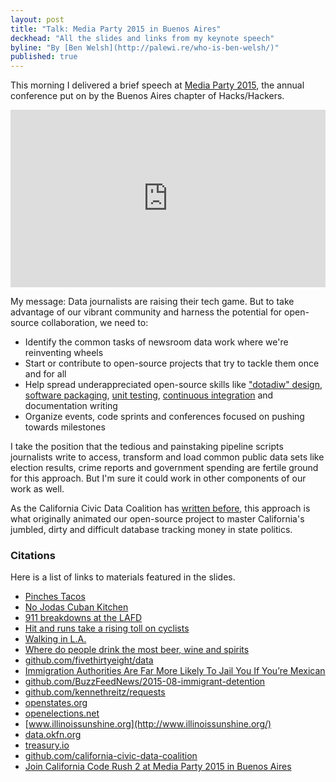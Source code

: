 ```yaml
---
layout: post
title: "Talk: Media Party 2015 in Buenos Aires"
deckhead: "All the slides and links from my keynote speech"
byline: "By [Ben Welsh](http://palewi.re/who-is-ben-welsh/)"
published: true
---
```


This morning I delivered a brief speech at [Media Party 2015](http://www.meetup.com/HacksHackersBA/events/223765925/), the annual
conference put on by the Buenos Aires chapter of Hacks/Hackers.


<style>.embed-container { position: relative; padding-bottom: 56.25%; height: 0; overflow: hidden; max-width: 100%; } .embed-container iframe, .embed-container object, .embed-container embed { position: absolute; top: 0; left: 0; width: 100%; height: 100%; }</style><div class='embed-container'>
<iframe src="https://docs.google.com/presentation/d/1BWIyHq3bPAEBhckYRQ_2I5e2AzChFuMN8z9KMOejpQ4/embed?start=false&loop=false&delayms=3000" frameborder="0" allowfullscreen="true" mozallowfullscreen="true" webkitallowfullscreen="true"></iframe></div>

My message: Data journalists are raising their tech game. But to take advantage of our vibrant community and harness the potential for open-source collaboration, we need to:

* Identify the common tasks of newsroom data work where we're reinventing wheels
* Start or contribute to open-source projects that try to tackle them once and for all
* Help spread underappreciated open-source skills like ["dotadiw" design](https://en.wikipedia.org/wiki/Unix_philosophy), [software packaging](https://en.wikipedia.org/wiki/Package_(package_management_system)), [unit testing](https://en.wikipedia.org/wiki/Unit_testing), [continuous integration](https://en.wikipedia.org/wiki/Continuous_integration) and documentation writing
* Organize events, code sprints and conferences focused on pushing towards milestones

I take the position that the tedious and painstaking pipeline scripts journalists write to access, transform and load common public data sets like election results, crime reports and government spending are fertile ground for this approach. But I'm sure it could work in other components of our work as well.

As the California Civic Data Coalition has [written before](http://www.californiacivicdata.org/2014/09/24/pluggable-data/), this
approach is what originally animated our open-source project to master California's jumbled, dirty and difficult database tracking money in state politics.

### Citations

Here is a list of links to materials featured in the slides.

* [Pinches Tacos](http://www.yelp.com/search?find_desc=pinche+tacos&find_loc=Los+Angeles%2C+CA&ns=1)
* [No Jodas Cuban Kitchen](http://www.yelp.com/biz/no-jodas-cuban-kitchen-los-angeles-2)
* [911 breakdowns at the LAFD](http://www.latimes.com/local/lafddata/)
* [Hit and runs take a rising toll on cyclists](http://graphics.latimes.com/la-bike-hit-and-runs/)
* [Walking in L.A.](http://graphics.latimes.com/la-pedestrians/)
* [Where do people drink the most beer, wine and spirits](http://fivethirtyeight.com/datalab/dear-mona-followup-where-do-people-drink-the-most-beer-wine-and-spirits/)
* [github.com/fivethirtyeight/data](https://github.com/fivethirtyeight/data)
* [Immigration Authorities Are Far More Likely To Jail You If You’re Mexican](http://www.buzzfeed.com/davidnoriega/vast-disparities-by-nationality-in-immigration-jailings)
* [github.com/BuzzFeedNews/2015-08-immigrant-detention](https://github.com/BuzzFeedNews/2015-08-immigrant-detention)
* [github.com/kennethreitz/requests](https://github.com/kennethreitz/requests)
* [openstates.org](http://openstates.org/)
* [openelections.net](http://openelections.net/)
* [www.illinoissunshine.org](http://www.illinoissunshine.org/)
* [data.okfn.org](http://data.okfn.org/)
* [treasury.io](http://treasury.io/)
* [github.com/california-civic-data-coalition](https://github.com/california-civic-data-coalition)
* [Join California Code Rush 2 at Media Party 2015 in Buenos Aires](http://www.californiacivicdata.org/2015/08/18/code-rush-2/)